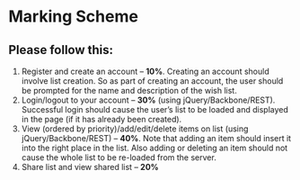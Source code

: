 # Marking Scheme

## Please follow this:

1. Register and create an account – **10%**. Creating an account should involve list creation. So as
part of creating an account, the user should be prompted for the name and description of the
wish list.
2. Login/logout to your account – **30%** (using jQuery/Backbone/REST). Successful login should
cause the user’s list to be loaded and displayed in the page (if it has already been created).
3. View (ordered by priority)/add/edit/delete items on list (using jQuery/Backbone/REST) – **40%**.
Note that adding an item should insert it into the right place in the list. Also adding or deleting an
item should not cause the whole list to be re-loaded from the server.
4. Share list and view shared list – **20%**
